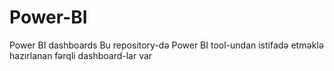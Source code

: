 # Power-BI
Power BI dashboards
Bu repository-də Power BI tool-undan istifadə etməklə hazırlanan fərqli dashboard-lar var
